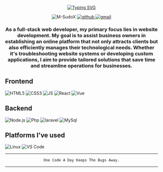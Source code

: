 <p align="center">
    <a href="https://git.io/typing-svg"><img src="https://readme-typing-svg.demolab.com?font=Fira+Code&pause=1000&center=true&random=false&width=435&lines=Hello+Geek;I'm+Maynard+filipino+Web+Developer;I+love+to+create+something+new;And+I+like+you+too!" alt="Typing SVG" /></a>
</p>


<p align="center">
  <img src="https://komarev.com/ghpvc/?username=M-SudoX-beta&label=Profile%20views&color=0e75b6&style=flat" alt="M-SudoX" />
  <a href="https://github.com/M-SudoX">
    <img src="https://img.shields.io/github/followers/Elcavz" alt="github">
  </a>
  <a href="mailto:zayantomara@gmail.com">
    <img src="https://img.shields.io/badge/- -%232c3e50?label=Email&style=social&logo=gmail" alt="gmail">
  </a>
</p>

<h3 align="center">As a full-stack web developer, my primary focus lies in website development. My goal is to assist business owners in establishing an online platform that not only attracts clients but also efficiently manages their technological needs. Whether it's troubleshooting website systems or developing custom applications, I aim to provide tailored solutions that save time and streamline operations for businesses.
</h3>

## Frontend
![HTML5](https://img.shields.io/badge/-HTML5-%232c3e50?style=for-the-badge&logo=HTML5&logoColor=white)
![CSS3](https://img.shields.io/badge/-CSS3-%232c3e50?style=for-the-badge&logo=CSS3&logoColor=white)
![JS](https://img.shields.io/badge/-Javascript-%232c3e50?style=for-the-badge&logo=javascript&logoColor=white)
![React](https://img.shields.io/badge/react-%232c3e50.svg?style=for-the-badge&logo=react&logoColor=white)
![Vue](https://img.shields.io/badge/Vue-%232c3e50.svg?style=for-the-badge&logo=vue&logoColor=white)

## Backend
![Node.js](https://img.shields.io/badge/-Node.js-%232c3e50?style=for-the-badge&logo=Node.js&logoColor=white)
![Php](https://img.shields.io/badge/-Php-%232c3e50?style=for-the-badge&logo=Php&logoColor=white)
![laravel](https://img.shields.io/badge/-laravel-%232c3e50?style=for-the-badge&logo=laravel&logoColor=white)
![MySql](https://img.shields.io/badge/MySql-%232c3e50.svg?style=for-the-badge&logo=MySql&logoColor=white)

## Platforms I've used
![Linux](https://img.shields.io/badge/linux-%232c3e50.svg?style=for-the-badge&logo=linux&logoColor=white)
![VS Code](https://img.shields.io/badge/VS%20Code-%232c3e50.svg?style=for-the-badge&logo=visual-studio-code&logoColor=white)

</div>



---

<div align="center">
  
``` One Code A Day Keeps The Bugs Away. ```
  
</div>

---
